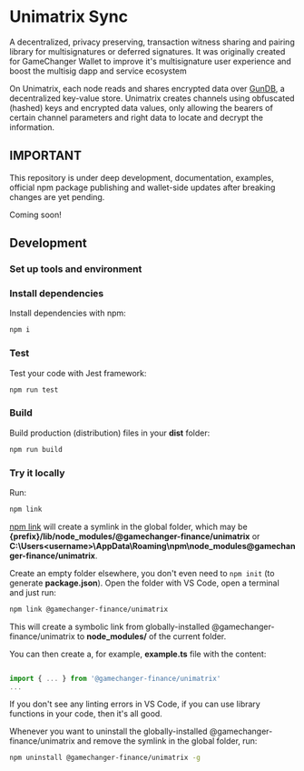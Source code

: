 # Unimatrix Sync

A decentralized, privacy preserving, transaction witness sharing and pairing library for multisignatures or deferred signatures. It was originally created for GameChanger Wallet to improve it's multisignature user experience and boost the multisig dapp and service ecosystem

On Unimatrix, each node reads and shares encrypted data over [GunDB](https://gun.eco/), a decentralized key-value store. Unimatrix creates channels using obfuscated (hashed) keys and encrypted data values, only allowing the bearers of certain channel parameters and right data to locate and decrypt the information. 

## IMPORTANT

This repository is under deep development, documentation, examples, official npm package publishing and wallet-side updates after breaking changes are yet pending.

Coming soon!

## Development

### Set up tools and environment

### Install dependencies

Install dependencies with npm:

```bash
npm i
```

### Test

Test your code with Jest framework:

```bash
npm run test
```

### Build

Build production (distribution) files in your **dist** folder:

```bash
npm run build
```


### Try it locally

Run:

```bash
npm link
```

[npm link](https://docs.npmjs.com/cli/v6/commands/npm-link) will create a symlink in the global folder, which may be **{prefix}/lib/node_modules/@gamechanger-finance/unimatrix** or **C:\Users\<username>\AppData\Roaming\npm\node_modules\@gamechanger-finance/unimatrix**.

Create an empty folder elsewhere, you don't even need to `npm init` (to generate **package.json**). Open the folder with VS Code, open a terminal and just run:

```bash
npm link @gamechanger-finance/unimatrix
```

This will create a symbolic link from globally-installed @gamechanger-finance/unimatrix to **node_modules/** of the current folder.

You can then create a, for example, **example.ts** file with the content:

```ts

import { ... } from '@gamechanger-finance/unimatrix'
...

```

If you don't see any linting errors in VS Code, if you can use library functions in your code, then it's all good.

Whenever you want to uninstall the globally-installed @gamechanger-finance/unimatrix and remove the symlink in the global folder, run:

```bash
npm uninstall @gamechanger-finance/unimatrix -g
```
